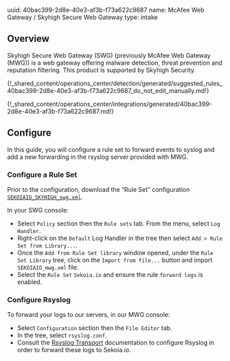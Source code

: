 uuid: 40bac399-2d8e-40e3-af3b-f73a622c9687
name: McAfee Web Gateway / Skyhigh Secure Web Gateway
type: intake

## Overview

Skyhigh Secure Web Gateway (SWG) (previously McAfee Web Gateway (MWG)) is a web gateway offering malware detection, threat prevention and reputation filtering.
This product is supported by Skyhigh Security.


{!_shared_content/operations_center/detection/generated/suggested_rules_40bac399-2d8e-40e3-af3b-f73a622c9687_do_not_edit_manually.md!}

{!_shared_content/operations_center/integrations/generated/40bac399-2d8e-40e3-af3b-f73a622c9687.md!}

## Configure

In this guide, you will configure a rule set to forward events to syslog and add a new forwarding in the rsyslog server provided with MWG.

### Configure a Rule Set

Prior to the configuration, download the “Rule Set” configuration [`SEKOIAIO_SKYHIGH_swg.xml`](/assets/operation_center/integration_catalog/network/skyhigh_secure_web_gateway/SEKOIAIO_SKYHIGH_swg.xml).


In your SWG console:

- Select `Policy` section then the `Rule sets` tab. From the menu, select `Log Handler`.
- Right-click on the `Default` Log Handler in the tree then select `Add > Rule Set from Library...`.
- Once the `Add from Rule Set library` window opened, under the `Rule Set Library` tree, click on the `Import from file...` button and import `SEKOIAIO_mwg.xml` file.
- Select the `Rule Set` `Sekoia.io` and ensure the rule `forward logs` is enabled.


### Configure Rsyslog

To forward your logs to our servers, in our MWG console:

- Select `Configuration` section then the `File Editor` tab.
- In the tree, select `rsyslog.conf`.
- Consult the [Rsyslog Transport](../../../ingestion_methods/rsyslog/) documentation to configure Rsyslog in order to forward these logs to Sekoia.io.
